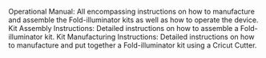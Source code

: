 Operational Manual: All encompassing instructions on how to manufacture and assemble the Fold-illuminator kits as well as how to operate the device. 
Kit Assembly Instructions: Detailed instructions on how to assemble a Fold-illuminator kit.
Kit Manufacturing Instructions: Detailed instructions on how to manufacture and put together a Fold-illuminator kit using a Cricut Cutter.


